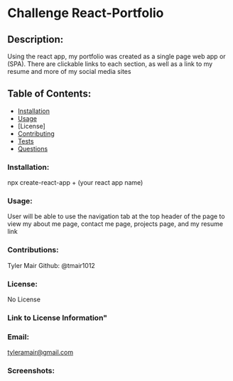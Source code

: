 # Challenge React-Portfolio
  ## Description: 
  Using the react app, my portfolio was created as a single page web app or (SPA). There are clickable links to each section, as well as a link to my resume and more of my social media sites

  ## Table of Contents:
  * [Installation](#installation)
  * [Usage](#usage)
  * [License]
  * [Contributing](#contributing)
  * [Tests](#tests)
  * [Questions](#questions)

### Installation:
npx create-react-app + (your react app name)

### Usage:
User will be able to use the navigation tab at the top header of the page to view my about me page, contact me page, projects page, and my resume link

### Contributions:
Tyler Mair Github: @tmair1012

### License:
No License

### Link to License Information"


### Email:
tyleramair@gmail.com

### Screenshots:
